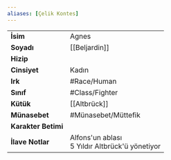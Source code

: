 ```yaml
---  
aliases: [Çelik Kontes]  
---  
```

|  |  |  
|---|---|  
| **İsim** | Agnes|  
| **Soyadı** | [[Beljardin]]|  
| **Hizip** | |  
| **Cinsiyet** | Kadın|  
| **Irk** | #Race/Human|  
| **Sınıf** | #Class/Fighter|  
| **Kütük** | [[Altbrück]]|  
| **Münasebet** | #Münasebet/Müttefik|  
| **Karakter Betimi** | |  
| **İlave Notlar** | Alfons'un ablası<br>5 Yıldır Altbrück'ü yönetiyor|  
